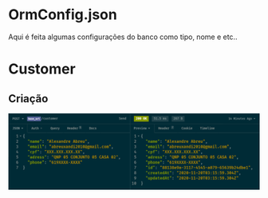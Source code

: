 # OrmConfig.json

Aqui é feita algumas configurações do banco como tipo, nome e etc..

# Customer

## Criação

![Create User](./img/CreateUser.png)
